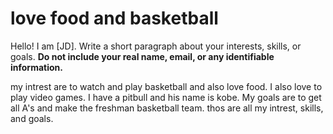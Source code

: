 #  love food and basketball
Hello! I am [JD].
Write a short paragraph about your interests, skills, or goals.
**Do not include your real name, email, or any identifiable information.**
  
 my intrest are to watch and play basketball and  also love food. I also love to play video games. I have a pitbull and his name is kobe. My goals are to get all A's and make the freshman basketball team. thos are all my intrest, skills, and goals.

